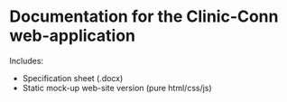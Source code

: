 # Documentation for the Clinic-Conn web-application

Includes:
- Specification sheet (.docx)
- Static mock-up web-site version (pure html/css/js)
